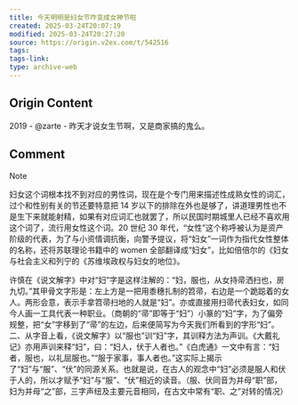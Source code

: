 ```yaml
---
title: 今天明明是妇女节咋变成女神节啦
created: 2025-03-24T20:07:19
modified: 2025-03-24T20:27:20
source: https://origin.v2ex.com/t/542516
tags: 
tags-link: 
type: archive-web
---
```


## Origin Content

2019 - @zarte - 昨天才说女生节啊，又是商家搞的鬼么。

## Comment

> [!NOTE]
>
> 妇女这个词根本找不到对应的男性词，现在是个专门用来描述性成熟女性的词汇，过个和性别有关的节还要特意把 14 岁以下的排除在外也是够了，讲道理男性也不是生下来就能射精，如果有对应词汇也就罢了，所以民国时期城里人已经不喜欢用这个词了，流行用女性这个词。20 世纪 30 年代，“女性”这个称呼被认为是资产阶级的代表，为了与小资情调抗衡，向警予提议，将“妇女”一词作为指代女性整体的名称，还将苏联理论书籍中的 women 全部翻译成“妇女”，比如倍倍尔的《妇女与社会主义和列宁的《苏维埃政权与妇女的地位》。
>
> 许慎在《说文解字》中对“妇”字是这样注解的：“妇，服也，从女持帚洒扫也，房九切。”其甲骨文字形是：左上方是一把用黍穗扎制的笤帚，右边是一个跪跽着的女人。两形会意，表示手拿笤帚扫地的人就是“妇”。亦或直接用扫帚代表妇女，如同今人画一工具代表一种职业。（商朝的“帚”即等于“妇”）小篆的“妇”字，为了偏旁规整，把“女”字移到了“帚”的左边，后来便简写为今天我们所看到的字形“妇”。二、从字音上看，《说文解字》以“服也”训“妇”字，其训释方法为声训。《大戴礼记》亦用声训来释“妇”，曰：“妇人，伏于人者也。”《白虎通》一文中有言：“妇者，服也，以礼屈服也。”“服于家事，事人者也。”这实际上揭示了“妇”与“服”、“伏”的同源关系。也就是说，在古人的观念中“妇”必须是服人和伏于人的，所以才赋予“妇”与“服”、“伏”相近的读音。（服、伏同音为并母“职”部，妇为并母“之”部，三字声纽及主要元音相同，在古文中常有“职、之”对转的情况）
